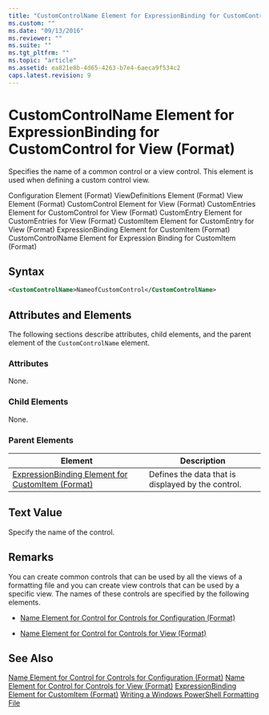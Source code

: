 ```yaml
---
title: "CustomControlName Element for ExpressionBinding for CustomControl for View (Format) | Microsoft Docs"
ms.custom: ""
ms.date: "09/13/2016"
ms.reviewer: ""
ms.suite: ""
ms.tgt_pltfrm: ""
ms.topic: "article"
ms.assetid: ea821e8b-4d65-4263-b7e4-6aeca9f534c2
caps.latest.revision: 9
---
```

# CustomControlName Element for ExpressionBinding for CustomControl for View (Format)
Specifies the name of a common control or a view control. This element is used when defining a custom control view.

 Configuration Element (Format)
ViewDefinitions Element (Format)
View Element (Format)
CustomControl Element for View (Format)
CustomEntries Element for CustomControl for View (Format)
CustomEntry Element for CustomEntries for View (Format)
CustomItem Element for CustomEntry for View (Format)
ExpressionBinding Element for CustomItem (Format)
CustomControlName Element for Expression Binding for CustomItem (Format)

## Syntax

```xml
<CustomControlName>NameofCustomControl</CustomControlName>
```

## Attributes and Elements
 The following sections describe attributes, child elements, and the parent element of the `CustomControlName` element.

### Attributes
 None.

### Child Elements
 None.

### Parent Elements

|Element|Description|
|-------------|-----------------|
|[ExpressionBinding Element for CustomItem (Format)](./expressionbinding-element-for-customitem-for-controls-for-configuration-format.md)|Defines the data that is displayed by the control.|

## Text Value
 Specify the name of the control.

## Remarks
 You can create common controls that can be used by all the views of a formatting file and you can create view controls that can be used by a specific view. The names of these controls are specified by the following elements.

-   [Name Element for Control for Controls for Configuration (Format)](./name-element-for-control-for-controls-for-configuration-format.md)

-   [Name Element for Control for Controls for View (Format)](./name-element-for-control-for-controls-for-view-format.md)

## See Also
 [Name Element for Control for Controls for Configuration (Format)](./name-element-for-control-for-controls-for-configuration-format.md)
 [Name Element for Control for Controls for View (Format)](./name-element-for-control-for-controls-for-view-format.md)
 [ExpressionBinding Element for CustomItem (Format)](./expressionbinding-element-for-customitem-for-controls-for-configuration-format.md)
 [Writing a Windows PowerShell Formatting File](./writing-a-windows-powershell-formatting-file.md)

